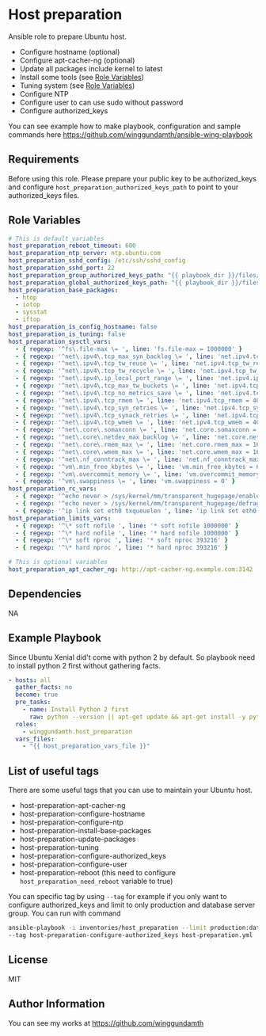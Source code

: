 Host preparation
=========

Ansible role to prepare Ubuntu host.
- Configure hostname (optional)
- Configure apt-cacher-ng (optional)
- Update all packages include kernel to latest
- Install some tools (see [Role Variables](#Role-Variables))
- Tuning system (see [Role Variables](#Role-Variables))
- Configure NTP
- Configure user to can use sudo without password
- Configure authorized_keys

You can see example how to make playbook, configuration and sample commands here https://github.com/winggundamth/ansible-wing-playbook

Requirements
------------

Before using this role. Please prepare your public key to be authorized_keys and configure ```host_preparation_authorized_keys_path``` to point to your authorized_keys files.

Role Variables
--------------

```yaml
# This is default variables
host_preparation_reboot_timeout: 600
host_preparation_ntp_server: ntp.ubuntu.com
host_preparation_sshd_config: /etc/ssh/sshd_config
host_preparation_sshd_port: 22
host_preparation_group_authorized_keys_path: "{{ playbook_dir }}/files/groups/{{ group_names[-1] }}/authorized_keys"
host_preparation_global_authorized_keys_path: "{{ playbook_dir }}/files/authorized_keys"
host_preparation_base_packages:
  - htop
  - iotop
  - sysstat
  - iftop
host_preparation_is_config_hostname: false
host_preparation_is_tuning: false
host_preparation_sysctl_vars:
  - { regexp: '^fs\.file-max \= ', line: 'fs.file-max = 1000000' }
  - { regexp: '^net\.ipv4\.tcp_max_syn_backlog \= ', line: 'net.ipv4.tcp_max_syn_backlog = 65535' }
  - { regexp: '^net\.ipv4\.tcp_tw_reuse \= ', line: 'net.ipv4.tcp_tw_reuse = 1' }
  - { regexp: '^net\.ipv4\.tcp_tw_recycle \= ', line: 'net.ipv4.tcp_tw_recycle = 1' }
  - { regexp: '^net\.ipv4\.ip_local_port_range \= ', line: 'net.ipv4.ip_local_port_range = 1024 65000' }
  - { regexp: '^net\.ipv4\.tcp_max_tw_buckets \= ', line: 'net.ipv4.tcp_max_tw_buckets = 400000' }
  - { regexp: '^net\.ipv4\.tcp_no_metrics_save \= ', line: 'net.ipv4.tcp_no_metrics_save = 1' }
  - { regexp: '^net\.ipv4\.tcp_rmem \= ', line: 'net.ipv4.tcp_rmem = 4096 87380 16777216' }
  - { regexp: '^net\.ipv4\.tcp_syn_retries \= ', line: 'net.ipv4.tcp_syn_retries = 2' }
  - { regexp: '^net\.ipv4\.tcp_synack_retries \= ', line: 'net.ipv4.tcp_synack_retries = 2' }
  - { regexp: '^net\.ipv4\.tcp_wmem \= ', line: 'net.ipv4.tcp_wmem = 4096 65536 16777216' }
  - { regexp: '^net\.core\.somaxconn \= ', line: 'net.core.somaxconn = 65535' }
  - { regexp: '^net\.core\.netdev_max_backlog \= ', line: 'net.core.netdev_max_backlog = 4096' }
  - { regexp: '^net\.core\.rmem_max \= ', line: 'net.core.rmem_max = 16777216' }
  - { regexp: '^net\.core\.wmem_max \= ', line: 'net.core.wmem_max = 16777216' }
  - { regexp: '^net\.nf_conntrack_max \= ', line: 'net.nf_conntrack_max = 1048576' }
  - { regexp: '^vm\.min_free_kbytes \= ', line: 'vm.min_free_kbytes = 65536' }
  - { regexp: '^vm\.overcommit_memory \= ', line: 'vm.overcommit_memory = 1' }
  - { regexp: '^vm\.swappiness \= ', line: 'vm.swappiness = 0' }
host_preparation_rc_vars:
  - { regexp: '^echo never > /sys/kernel/mm/transparent_hugepage/enabled', line: 'echo never > /sys/kernel/mm/transparent_hugepage/enabled' }
  - { regexp: '^echo never > /sys/kernel/mm/transparent_hugepage/defrag', line: 'echo never > /sys/kernel/mm/transparent_hugepage/defrag' }
  - { regexp: '^ip link set eth0 txqueuelen ', line: 'ip link set eth0 txqueuelen 5000' }
host_preparation_limits_vars:
  - { regexp: '^\* soft nofile ', line: '* soft nofile 1000000' }
  - { regexp: '^\* hard nofile ', line: '* hard nofile 1000000' }
  - { regexp: '^\* soft nproc ', line: '* soft nproc 393216' }
  - { regexp: '^\* hard nproc ', line: '* hard nproc 393216' }

# This is optional variables
host_preparation_apt_cacher_ng: http://apt-cacher-ng.example.com:3142
```

Dependencies
------------

NA

Example Playbook
----------------

Since Ubuntu Xenial did't come with python 2 by default. So playbook need to install python 2 first without gathering facts.

```yaml
- hosts: all
  gather_facts: no
  become: true
  pre_tasks:
    - name: Install Python 2 first
      raw: python --version || apt-get update && apt-get install -y python
  roles:
    - winggundamth.host_preparation
  vars_files:
    - "{{ host_preparation_vars_file }}"
```

List of useful tags
----------------

There are some useful tags that you can use to maintain your Ubuntu host.

- host-preparation-apt-cacher-ng
- host-preparation-configure-hostname
- host-preparation-configure-ntp
- host-preparation-install-base-packages
- host-preparation-update-packages
- host-preparation-tuning
- host-preparation-configure-authorized_keys
- host-preparation-configure-user
- host-preparation-reboot (this need to configure ```host_preparation_need_reboot``` variable to true)

You can specific tag by using ```--tag``` for example if you only want to configure authorized_keys and limit to only production and database server group. You can run with command

```bash
ansible-playbook -i inventories/host_preparation --limit production:database \
--tag host-preparation-configure-authorized_keys host-preparation.yml
```

License
-------

MIT

Author Information
------------------

You can see my works at https://github.com/winggundamth
